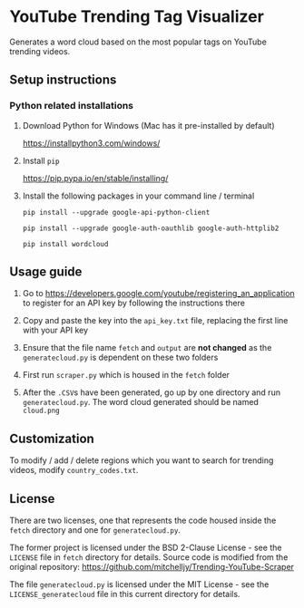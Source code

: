 # YouTube Trending Tag Visualizer 

Generates a word cloud based on the most popular tags on YouTube trending videos.

## Setup instructions

### Python related installations
1. Download Python for Windows (Mac has it pre-installed by default) 

   https://installpython3.com/windows/

2. Install `pip` 
   
   https://pip.pypa.io/en/stable/installing/

3. Install the following packages in your command line / terminal

   `pip install --upgrade google-api-python-client`
   
   `pip install --upgrade google-auth-oauthlib google-auth-httplib2`
   
   `pip install wordcloud`

## Usage guide

1. Go to https://developers.google.com/youtube/registering_an_application to register for an API key by following the instructions there

2. Copy and paste the key into the `api_key.txt` file, replacing the first line with your API key

3. Ensure that the file name `fetch` and `output` are **not changed** as the `generatecloud.py` is dependent on these two folders

4. First run `scraper.py` which is housed in the `fetch` folder

5. After the `.CSV`s have been generated, go up by one directory and run `generatecloud.py`. The word cloud generated should be named `cloud.png`

## Customization

To modify / add / delete regions which you want to search for trending videos, modify `country_codes.txt`. 

## License
There are two licenses, one that represents the code housed inside the `fetch` directory and one for `generatecloud.py`. 

The former project is licensed under the BSD 2-Clause License - see the `LICENSE` file in `fetch` directory for details.
Source code is modified from the original repository: https://github.com/mitchelljy/Trending-YouTube-Scraper

The file `generatecloud.py` is licensed under the MIT License - see the `LICENSE_generatecloud` file in this current directory for details.
